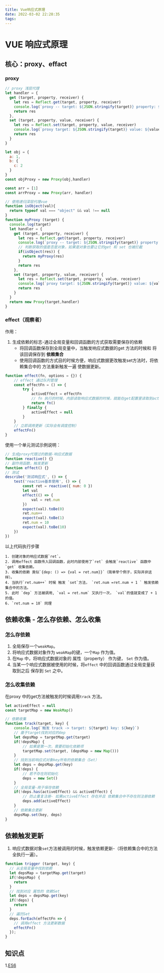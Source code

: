```yaml
---
title: Vue响应式原理
date: 2022-03-02 22:28:35
tags:
---
```

# VUE 响应式原理

##  核心：proxy、effact

### proxy

```javascript
// proxy 浅层代理
let handler = {
  get (target, property, receiver) {
    let res = Reflect.get(target, property, receiver)
    console.log(`proxy -- target: ${JSON.stringify(target)} property: ${property}  get: ${JSON.stringify(res)}`)
    return res
  },
  set (target, property, value, receiver) {
    let res = Reflect.set(target, property, value, receiver)
    console.log(`proxy target: ${JSON.stringify(target)} value: ${value} property: ${property} -- set: ${JSON.stringify(res)}`)
    return res
  }
}

let obj = {
  a: 1,
  b: {
    c: 2
  }
}
const objProxy = new Proxy(obj,handler)

const arr = [1]
const arrProxy = new Proxy(arr, handler)
```

```javascript
// 使用递归深层代理vue
function isObject(val){
  return typeof val === "object" && val !== null
}
function myProxy (target) {
  console.log(target)
  let handler = {
    get (target, property, receiver) {
      let res = Reflect.get(target, property, receiver)
      console.log(`proxy -- target: ${JSON.stringify(target)} property: ${property}  get: ${JSON.stringify(res)}`)
      // 判断获取的值是否是对象，如果是对象也要让它的get 和 set 也被拦截
      if(isObject(res)) {
        return myProxy(res)
      }
      return res
    },
    set (target, property, value, receiver) {
      let res = Reflect.set(target, property, value, receiver)
      console.log(`proxy target: ${JSON.stringify(target)} value: ${value} property: ${property} -- set: ${JSON.stringify(res)}`)
      return res
    }
  }
  return new Proxy(target,handler)
}
```

### effect（观察者）

作用：

1. 生成依赖的标志-通过全局变量和回调函数的方式获取需要保存的依赖
    * 将回调函数保存到全局变量中，当触发响应式数据的get 方法的时候和 将该回调保存到 **依赖集合**
    * 使用回调函数的方式目的时候方便，响应式数据更改触发set方法时，将依赖集合中的 方法重新触发一遍 使数据更新。

```javascript
function effect(fn, options = {}) {
    // effect 通过队列管理
    const effectFn = () => {
        try {
            activeEffect = effectFn
            // fn 执行的时候，内部读取响应式数据的时候，就能在get配置里读取到activeEffect
            return fn()
        } finally {
            activeEffect = null
        }
    }
    // 立即调用更新（实际会有调度控制）
    effectFn()
}
```



使用一个单元测试示例说明：

```javascript
// 生成proxy代理过的数据-响应式数据
function reactive() {}
// 副作用函数，触发更新
function effect() {} 
// 测试
describe('测试响应式', () => {
    test('reactive基本使用', () => {
        const ret = reactive({ num: 0 })
        let val
        effect(() => {
            val = ret.num
        })
        expect(val).toBe(0)
        ret.num++
        expect(val).toBe(1)
        ret.num = 10
        expect(val).toBe(10)
    })
})
```

以上代码执行步骤

	1. 创建对象的响应式数据`ret`。
 	2. 调用effect 函数传入回调函数，此时内部使用了`ret` 会触发`reactive` 函数中 `get` 收集依赖。
 	3. 收集的依赖 类似`{dep: () => {val = ret.num}}`（简单举个例子，实际并非这样）。
 	4. 当执行`ret.num++` 时候 触发 `set`方法， `ret.num =ret.num + 1 ` 触发依赖集合中的方法。
 	5. 此时 `dep` 方法被调用, `val = ret.num` 又执行一次， `val`的值就变成了 + 1 的值。
 	6. `ret.num = 10` 同理

##  依赖收集 - 怎么存依赖、怎么收集

### 怎么存依赖

1. 全局保存一个`weakMap`。
2. 将响应式数据对象作为 `weakMap`的键，一个`Map` 作为值。
3. 在`Map` 中，将响应式数据对象的 属性（property） 作为键， `Set` 作为值。
4. 当某一个响应式数据被使用的时候，将`effect` 中的回调函数通过全局变量获取到之后 保存到 `Set` 之中。

### 怎么收集依赖

在proxy 中的get方法被触发的时候调用`track` 方法。

```javascript
let activeEffect = null
const targetMap = new WeakMap()

// 依赖收集
function track(target, key) {
    console.log(`触发 track -> target: ${target} key: ${key}`)
    // 基于target找到对应的dep
    let depsMap = targetMap.get(target)
    if(!depsMap) {
        // 如果是第一次，需要初始化依赖项
        targetMap.set(target, (depsMap = new Map()))
    }
    // 找到当前响应式对象key所有的依赖集合（Set）
    let deps = depsMap.get(key)
    if(!deps) {
        // 若不存在则初始化
        deps = new Set()
    }
    // 全局变量-用于保存依赖
    if(!deps.has(activeEffect) && activeEffect) {
        // 防止重复注册- 如果activeEffect 存在并且 依赖集合中不存在则注册依赖
        deps.add(activeEffect)
    }
    // 依赖集合更新
    depsMap.set(key, deps)
}
```



## 依赖触发更新

1. 响应式数据对象`set`方法被调用的时候，触发依赖更新-（将依赖集合中的方法全执行一遍）。

```javascript
function trigger (target, key) {
  // 从全局变量中找到依赖
  let depsMap = targetMap.get(target)
  if(!depsMap) {
    return
  }
  // 找到对应 属性的 依赖Set
  let deps = depsMap.get(key)
  if(!deps) {
    return
  }
  // 遍历Set
  deps.forEach(effectFn => {
    // 调用effect 方法更新数据
  	effectFn()
  });
}
```




## 知识点

1.[ES6](https://es6.ruanyifeng.com/#README)

